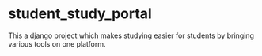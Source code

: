 # student_study_portal
This a django project which makes studying easier for students by bringing various tools on one platform.
